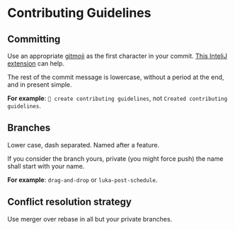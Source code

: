 # Contributing Guidelines

## Committing

Use an appropriate [gitmoji](https://gitmoji.dev/) as the first character in your commit. [This InteliJ extension](https://intellij.patou.dev/) can help. 

The rest of the commit message is lowercase, without a period at the end, and in present simple.

**For example**: `📝 create contributing guidelines`, not `Created contributing guidelines`.

## Branches

Lower case, dash separated.
Named after a feature.

If you consider the branch yours, private (you might force push) the name shall start with your name.

**For example**: `drag-and-drop` or `luka-post-schedule`.

## Conflict resolution strategy

Use merger over rebase in all but your private branches.


